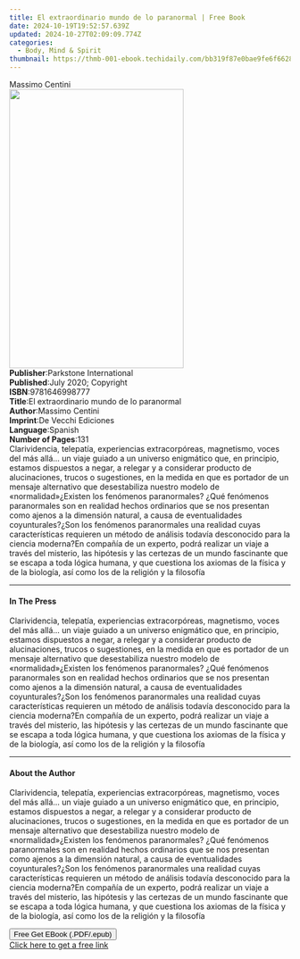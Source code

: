 ```yaml
---
title: El extraordinario mundo de lo paranormal | Free Book
date: 2024-10-19T19:52:57.639Z
updated: 2024-10-27T02:09:09.774Z
categories:
  - Body, Mind & Spirit
thumbnail: https://thmb-001-ebook.techidaily.com/bb319f87e0bae9fe6f662802f76cdf509dd6b90eaa9a8cfe5e247939fc81f84a.jpg
---
```

<main id="book-container">
  <div class="flex flex-col">
    <div class="book-brief flex-1 py-6 px-4 sm:p-6 md:py-10 md:px-8">
      <!-- brief-->
      <div class="book-brief-main">Massimo Centini</div>
    </div>
    <div
      class="book-meta-info flex-1 grid gap-4 col-start-1 col-end-3 row-start-1 sm:mb-6 sm:grid-cols-4 lg:gap-6 lg:col-start-2 lg:row-end-6 lg:row-span-6 lg:mb-0"
    >
      <div
        class="book-meta-info-left place-content-center mt-4 p-4 text-sm leading-6 col-start-2 col-span-2 dark:text-slate-400"
      >
        <img
          class="w-full h-500 object-cover rounded-lg sm:h-255 sm:col-span-2 lg:col-span-full"
          src="https://img-001-ebook.techidaily.com/460bbb16a69113b0e9e3defe00066247b418cd87b772669ce1b256865c94e3d1.jpg"
          alt=""
          width="312"
          height="500"
        />
      </div>
      <div
        class="book-meta-info-right mt-2 col-start-1 row-start-2 col-span-3 self-center"
      >
        <!-- meta data  -->
        <div class="flex flex-col px-4 md:px-8">
          <div class="flex-1">
            <strong>Publisher</strong>:<span class="px-2"
              >Parkstone International</span
            >
          </div>
          <div class="flex-1">
            <strong>Published</strong>:<span class="px-2"
              >July 2020; Copyright</span
            >
          </div>
          <div class="flex-1">
            <strong>ISBN</strong>:<span class="px-2">9781646998777</span>
          </div>
          <div class="flex-1">
            <strong>Title</strong>:<span class="px-2"
              >El extraordinario mundo de lo paranormal</span
            >
          </div>
          <div class="flex-1">
            <strong>Author</strong>:<span class="px-2">Massimo Centini</span>
          </div>
          <div class="flex-1">
            <strong>Imprint</strong>:<span class="px-2"
              >De Vecchi Ediciones</span
            >
          </div>
          <div class="flex-1">
            <strong>Language</strong>:<span class="px-2">Spanish</span>
          </div>
          <div class="flex-1">
            <strong>Number of Pages</strong>:<span class="px-2">131</span>
          </div>
        </div>
      </div>
    </div>
    <div class="book-description flex-1 py-6 px-4 sm:p-6 md:py-10 md:px-8">
      <div class="book-description-main">
        <div accordion-content="" id="description">
          Clarividencia, telepatía, experiencias extracorpóreas, magnetismo,
          voces del más allá... un viaje guiado a un universo enigmático que, en
          principio, estamos dispuestos a negar, a relegar y a considerar
          producto de alucinaciones, trucos o sugestiones, en la medida en que
          es portador de un mensaje alternativo que desestabiliza nuestro modelo
          de «normalidad»¿Existen los fenómenos paranormales? ¿Qué fenómenos
          paranormales son en realidad hechos ordinarios que se nos presentan
          como ajenos a la dimensión natural, a causa de eventualidades
          coyunturales?¿Son los fenómenos paranormales una realidad cuyas
          características requieren un método de análisis todavía desconocido
          para la ciencia moderna?En compañía de un experto, podrá realizar un
          viaje a través del misterio, las hipótesis y las certezas de un mundo
          fas­cinante que se escapa a toda lógica humana, y que cuestiona los
          axiomas de la física y de la biología, así como los de la religión y
          la filosofía
        </div>
      </div>
    </div>
    <div class="book-excerpts flex-1 py-6 px-4 sm:p-6 md:py-10 md:px-8">
      <!-- excerpts-->
      <div class="book-excerpts-main">
        <hr />
        <h4 class="placeholder placeholder-heading">
          <span>In The Press</span>
        </h4>
        <p>
          Clarividencia, telepatía, experiencias extracorpóreas, magnetismo,
          voces del más allá... un viaje guiado a un universo enigmático que, en
          principio, estamos dispuestos a negar, a relegar y a considerar
          producto de alucinaciones, trucos o sugestiones, en la medida en que
          es portador de un mensaje alternativo que desestabiliza nuestro modelo
          de «normalidad»¿Existen los fenómenos paranormales? ¿Qué fenómenos
          paranormales son en realidad hechos ordinarios que se nos presentan
          como ajenos a la dimensión natural, a causa de eventualidades
          coyunturales?¿Son los fenómenos paranormales una realidad cuyas
          características requieren un método de análisis todavía desconocido
          para la ciencia moderna?En compañía de un experto, podrá realizar un
          viaje a través del misterio, las hipótesis y las certezas de un mundo
          fas­cinante que se escapa a toda lógica humana, y que cuestiona los
          axiomas de la física y de la biología, así como los de la religión y
          la filosofía
        </p>
      </div>
    </div>
    <div class="book-about-author flex-1 py-6 px-4 sm:p-6 md:py-10 md:px-8">
      <!-- about author-->
      <div class="book-main-author-main">
        <hr />
        <h4 class="placeholder placeholder-heading">
          <span>About the Author</span>
        </h4>
        <p>
          Clarividencia, telepatía, experiencias extracorpóreas, magnetismo,
          voces del más allá... un viaje guiado a un universo enigmático que, en
          principio, estamos dispuestos a negar, a relegar y a considerar
          producto de alucinaciones, trucos o sugestiones, en la medida en que
          es portador de un mensaje alternativo que desestabiliza nuestro modelo
          de «normalidad»¿Existen los fenómenos paranormales? ¿Qué fenómenos
          paranormales son en realidad hechos ordinarios que se nos presentan
          como ajenos a la dimensión natural, a causa de eventualidades
          coyunturales?¿Son los fenómenos paranormales una realidad cuyas
          características requieren un método de análisis todavía desconocido
          para la ciencia moderna?En compañía de un experto, podrá realizar un
          viaje a través del misterio, las hipótesis y las certezas de un mundo
          fas­cinante que se escapa a toda lógica humana, y que cuestiona los
          axiomas de la física y de la biología, así como los de la religión y
          la filosofía
        </p>
      </div>
    </div>
    <div class="book-free-get flex-1 py-6 px-4 sm:p-6 md:py-10 md:px-8">
      <button
        id="btn-free-get"
        class="bg-blue-500 hover:bg-blue-700 text-white font-bold py-2 px-4 rounded"
      >
        Free Get EBook (.PDF/.epub)
      </button>
      <div id="countdown-display" class="px-2 text-lg mt-2"></div>
      <a
        id="free-link"
        class="hidden bg-blue-500 hover:bg-blue-700 text-white font-bold py-2 px-4 rounded"
        href="https://www.ebooks.com/en-us/book/210768067/el-extraordinario-mundo-de-lo-paranormal/massimo-centini/"
        target="_blank"
        >Click here to get a free link</a
      >
    </div>
    <script>
      let countdownTime = 0;
      let countdownInterval = null;
      document
        .getElementById('btn-free-get')
        .addEventListener('click', startCountdown);
      function startCountdown() {
        countdownTime = new Date().getTime() + 60000 * 3;
        countdownInterval = setInterval(updateCountdown, 1000);
        document.getElementById('btn-free-get').disabled = true;
        document
          .getElementById('btn-free-get')
          .classList.add('bg-gray-500', 'cursor-not-allowed');
      }
      function updateCountdown() {
        let currentTime = new Date().getTime();
        let timeLeft = countdownTime - currentTime;
        let secondsLeft = Math.floor(timeLeft / 1000);
        document.getElementById('countdown-display').innerHTML =
          `Remaining time: ${secondsLeft} seconds.`;
        if (secondsLeft <= 0) {
          clearInterval(countdownInterval);
          document.getElementById('btn-free-get').classList.add('hidden');
          document.getElementById('free-link').classList.remove('hidden');
          document.getElementById('countdown-display').innerHTML = '';
        }
      }
    </script>
  </div>
</main>

<ins class="adsbygoogle"
      style="display:block"
      data-ad-client="ca-pub-7571918770474297"
      data-ad-slot="8358498916"
      data-ad-format="auto"
      data-full-width-responsive="true"></ins>
    